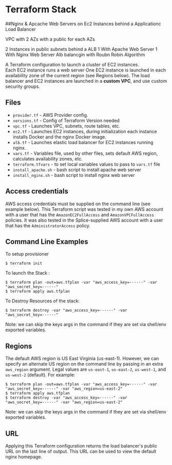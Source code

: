 # Terraform Stack 
##Nginx & Apcache Web Servers on Ec2 Instances behind a Applicationc Load Balancer

VPC with 2 AZs with a public for each AZs
 
2 Instances in public subnets behind a ALB 
1 With Apache Web Server
1 With Nginx Web Server
Alb balancgin with Roubn Robin Algorithm


A Terraform configuration to launch a cluster of EC2 instances.  
Each EC2 instance runs a web server 
One EC2 instance is launched in each availability zone of the current region (see Regions below).
The load balancer and EC2 instances are launched in a **custom VPC**, and use custom security groups.



## Files
+ `provider.tf` - AWS Provider config.
+ `versions.tf` - Config of Terraform Version needed 
+ `vpc.tf` - Launches VPC, subnets, route tables, etc.
+ `ec2.tf` - Launches EC2 instances, during initialization each instance installs Docker and the nginx Docker image.
+ `alb.tf` - Launches elastic load balancer for EC2 instances running nginx.
+ `vars.tf` - Variables file, used by other files, sets default AWS region, calculates availability zones, etc.
+ `terraform.tfvars` - to set local variables values to pass to `vars.tf` file
+ `install_apache.sh` - bash script to install apache web server
+ `install_nginx.sh` - bash script to install nginx web server



## Access credentials
AWS access credentials must be supplied on the command line (see example below).  This Terraform script was tested in my own AWS account with a user that has the `AmazonEC2FullAccess` and `AmazonVPCFullAccess` policies.  It was also tested in the Splice-supplied AWS account with a user that has the `AdministratorAccess` policy.

## Command Line Examples
To setup provisioner
```
$ terraform init
```

To launch the Stack :
```
$ terraform plan -out=aws.tfplan -var "aws_access_key=······" -var "aws_secret_key=······"
$ terraform apply aws.tfplan
```
To Destroy Resources of the stack:
```
$ terraform destroy -var "aws_access_key=······" -var "aws_secret_key=······"
```
Note: we can skip the keys args in the command if they are set via shell/env exported variables.

## Regions
The default AWS region is US East Virginia (us-east-1).  However, we can specify an alternate US region on the command line by passing in an extra `aws_region` argument.  Legal values are `us-east-1`, `us-east-2`, `us-west-1`, and `us-west-2` (default).  For example:
```
$ terraform plan -out=aws.tfplan -var "aws_access_key=······" -var "aws_secret_key=······" -var "aws_region=us-east-2"
$ terraform apply aws.tfplan
$ terraform destroy -var "aws_access_key=······" -var "aws_secret_key=······" -var "aws_region=us-east-2"
```
Note: we can skip the keys args in the command if they are set via shell/env exported variables.

## URL
Applying this Terraform configuration returns the load balancer's public URL on the last line of output.  This URL can be used to view the default nginx homepage.
